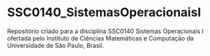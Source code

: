 # SSC0140_SistemasOperacionaisI
Repositório criado para a disciplina SSC0140 Sistemas Operacionais I ofertada pelo Instituto de Ciências Matemáticas e Computação da Universidade de São Paulo, Brasil.
